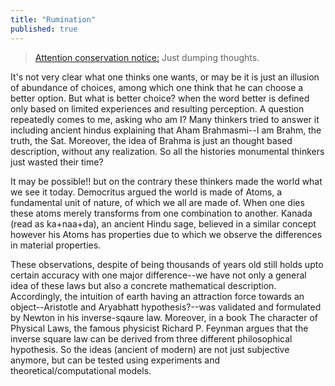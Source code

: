 ```yaml
---
title: "Rumination"
published: true
---
```


<blockquote>
	<a href="https://people.well.com/user/jonl/viridiandesign/notes/1-25/Note%2000002.txt">Attention conservation notice:</a> Just dumping thoughts.
</blockquote>


It's not very clear what one thinks one wants, or may be it is just an illusion of abundance of choices, among which one think that he can choose a better option. But what is better choice? when the word better is defined only based on limited experiences and resulting perception. A question repeatedly comes to me, asking who am I? Many thinkers 
tried to answer it including ancient hindus explaining that Aham Brahmasmi--I am Brahm, the truth, the Sat. Moreover, the idea of Brahma is just an thought based description, without any realization. So all the histories monumental thinkers just wasted their time?  

It may be possible!! but on the contrary these thinkers made the world what we see it today. Democritus argued the world is made of Atoms, a fundamental unit of nature, of which we all are made of. When one dies these atoms merely transforms from one combination to another. Kanada (read as ka+naa+da), an ancient Hindu sage, believed in a similar concept however his Atoms has properties due to which we observe the differences in material properties.  

These observations, despite of being thousands of years old still holds upto certain accuracy with one major difference--we have not only a general idea of these laws but also a concrete mathematical description. Accordingly, the intuition of earth having an attraction force towards an object--Aristotle and Aryabhatt hypothesis?--was validated and formulated by Newton in his inverse-sqaure law. Moreover, in a book The character of Physical Laws, the famous physicist Richard P. Feynman argues that the inverse square law can be derived from three different philosophical hypothesis. So the ideas (ancient of modern) are not just subjective anymore, but can be tested using experiments and theoretical/computational models.
